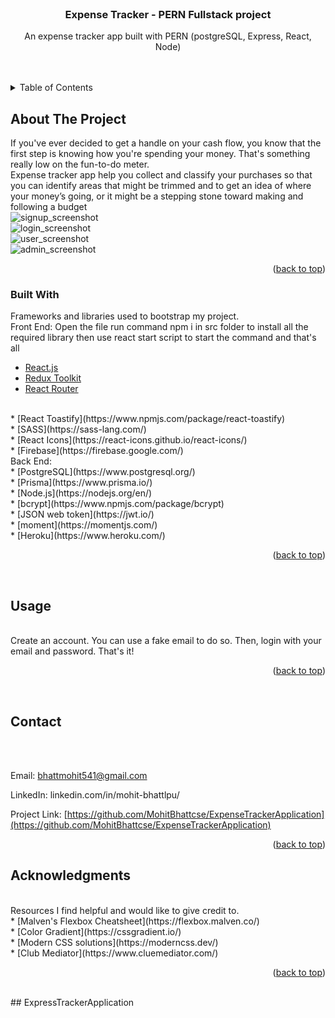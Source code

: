 <div id="top"></div>

<!-- PROJECT LOGO -->
<br />
<div align="center">
  </a>

  <h3 align="center">Expense Tracker - PERN Fullstack project</h3>

  <p align="center">
    An expense tracker app built with PERN (postgreSQL, Express, React, Node)
     <br />
     <br />
     <br />
    </p>   
</div>



<!-- TABLE OF CONTENTS -->
<details>
  <summary>Table of Contents</summary>
  
  <ol><br />
    <li>
      <a href="#about-the-project">About The Project</a>
      <ul><br />
        <li><a href="#built-with">Built With</a></li>
      </ul>
    </li>
    <li><a href="#usage">Usage</a></li>   
    <li><a href="#contact">Contact</a></li>
    <li><a href="#acknowledgments">Acknowledgments</a></li>
  </ol>
</details>



<!-- ABOUT THE PROJECT -->
## About The Project

If you've ever decided to get a handle on your cash flow, you know that the first step is knowing how you're spending your money. That's something really low on the fun-to-do meter.
<br />
Expense tracker app help you collect and classify your purchases so that you can identify areas that might be trimmed and to get an idea of where your money’s going, or it might be a stepping stone toward making and following a budget
<br />
![signup_screenshot]()
<br />
![login_screenshot](https://i.postimg.cc/26ttR36q/Screenshot-2025-03-07-123719.png)
<br />
![user_screenshot](https://i.postimg.cc/L61cSkjm/Screenshot-20250307-093504.png)
<br />
![admin_screenshot](https://i.postimg.cc/mk0KMhWx/Screenshot-2025-03-07-123805.png)
<br />
<p align="right">(<a href="#top">back to top</a>)</p>


### Built With

Frameworks and libraries used to bootstrap my project. 
<br />
Front End:
Open the file run command npm i in src folder to install all the required library then use react start script to start the command and that's all<br />
* [React.js](https://reactjs.org/)<br />
* [Redux Toolkit](https://redux-toolkit.js.org/)<br />
* [React Router](https://v5.reactrouter.com/web/guides/quick-start)
<br />
* [React Toastify](https://www.npmjs.com/package/react-toastify)
<br />
* [SASS](https://sass-lang.com/)<br />
* [React Icons](https://react-icons.github.io/react-icons/)<br />
* [Firebase](https://firebase.google.com/)
<br />
Back End:

<br />
* [PostgreSQL](https://www.postgresql.org/)<br />
* [Prisma](https://www.prisma.io/)<br />
* [Node.js](https://nodejs.org/en/)<br />
* [bcrypt](https://www.npmjs.com/package/bcrypt)<br />
* [JSON web token](https://jwt.io/)<br />
* [moment](https://momentjs.com/)<br />
* [Heroku](https://www.heroku.com/)<br />


<p align="right">(<a href="#top">back to top</a>)</p><br />

<!-- USAGE EXAMPLES -->
## Usage
<br />
Create an account. You can use a fake email to do so. Then, login with your email and password. That's it!
<br />
<p align="right">(<a href="#top">back to top</a>)</p><br />

<!-- CONTACT -->
## Contact
<br />
<br>

Email: bhattmohit541@gmail.com<br />

LinkedIn: linkedin.com/in/mohit-bhattlpu/<br />

Project Link: [https://github.com/MohitBhattcse/ExpenseTrackerApplication](https://github.com/MohitBhattcse/ExpenseTrackerApplication)
<br />
<p align="right">(<a href="#top">back to top</a>)</p>


<!-- ACKNOWLEDGMENTS -->
## Acknowledgments
<br />
Resources I find helpful and would like to give credit to. 
<br />
* [Malven's Flexbox Cheatsheet](https://flexbox.malven.co/)
<br />
* [Color Gradient](https://cssgradient.io/)<br />
* [Modern CSS solutions](https://moderncss.dev/)<br />
* [Club Mediator](https://www.cluemediator.com/)
<br />

<p align="right">(<a href="#top">back to top</a>)</p>

<br />
##   E x p r e s s T r a c k e r A p p l i c a t i o n 
 
 
